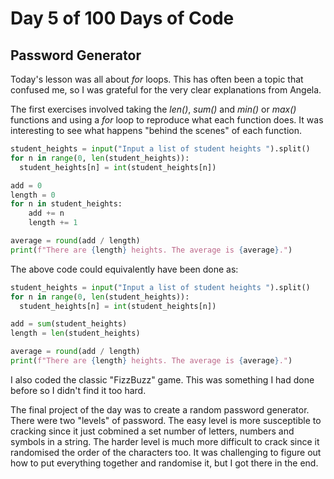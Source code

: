 # Day 5 of 100 Days of Code
## Password Generator

Today's lesson was all about *for* loops. This has often been a topic that confused me, so I was grateful for the very clear explanations from Angela. 

The first exercises involved taking the *len()*, *sum()* and *min()* or *max()* functions and using a *for* loop to reproduce what each function does. It was interesting to see what happens "behind the scenes" of each function.

```python
student_heights = input("Input a list of student heights ").split()
for n in range(0, len(student_heights)):
  student_heights[n] = int(student_heights[n])

add = 0
length = 0
for n in student_heights:
    add += n
    length += 1

average = round(add / length)
print(f"There are {length} heights. The average is {average}.")
```
The above code could equivalently have been done as:
```python
student_heights = input("Input a list of student heights ").split()
for n in range(0, len(student_heights)):
  student_heights[n] = int(student_heights[n])

add = sum(student_heights)
length = len(student_heights)

average = round(add / length)
print(f"There are {length} heights. The average is {average}.")
```

I also coded the classic "FizzBuzz" game. This was something I had done before so I didn't find it too hard.

The final project of the day was to create a random password generator. There were two "levels" of password. The easy level is more susceptible to cracking since it just cobmined a set number of letters, numbers and symbols in a string. The harder level is much more difficult to crack since it randomised the order of the characters too. It was challenging to figure out how to put everything together and randomise it, but I got there in the end.